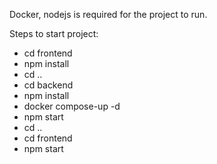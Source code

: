 Docker, nodejs is required for the project to run.

Steps to start project:
- cd frontend
- npm install
- cd ..
- cd backend
- npm install
- docker compose-up -d
- npm start
- cd ..
- cd frontend
- npm start
